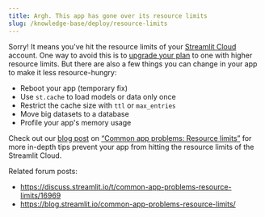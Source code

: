 ```yaml
---
title: Argh. This app has gone over its resource limits
slug: /knowledge-base/deploy/resource-limits
---
```


Sorry! It means you've hit the resource limits of your [Streamlit Cloud](https://streamlit.io/cloud) account. One way to avoid this is to [upgrade your plan](https://streamlit.io/cloud) to one with higher resource limits. But there are also a few things you can change in your app to make it less resource-hungry:

- Reboot your app (temporary fix)
- Use `st.cache` to load models or data only once
- Restrict the cache size with `ttl` or `max_entries`
- Move big datasets to a database
- Profile your app's memory usage

Check out our [blog post](https://blog.streamlit.io/common-app-problems-resource-limits/) on [“Common app problems: Resource limits”](https://blog.streamlit.io/common-app-problems-resource-limits/) for more in-depth tips prevent your app from hitting the resource limits of the Streamlit Cloud.

Related forum posts:
- https://discuss.streamlit.io/t/common-app-problems-resource-limits/16969
- https://blog.streamlit.io/common-app-problems-resource-limits/